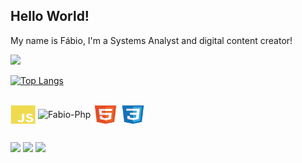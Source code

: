 ## Hello World! 

My name is Fábio, I'm a Systems Analyst and digital content creator!

<img width="48%" src="![Anurag's GitHub stats](https://github-readme-stats.vercel.app/api?username=fabioHenri&show_icons=true&theme=highcontrast)">


[![Top Langs](https://github-readme-stats.vercel.app/api/top-langs/?username=fabioHenri&layout=donut&theme=highcontrast)](https://github.com/anuraghazra/github-readme-stats)


</div>
<div style="display: inline_block"><br>
  <img align="center" alt="Fabio-Js" height="30" width="40" src="https://raw.githubusercontent.com/devicons/devicon/master/icons/javascript/javascript-plain.svg">
  <img align="center" alt="Fabio-Php" height="30" width="40"  
src="https://cdn.jsdelivr.net/gh/devicons/devicon/icons/php/php-original.svg"> 
  <img align="center" alt="Fabio-HTML" height="30" width="40" src="https://raw.githubusercontent.com/devicons/devicon/master/icons/html5/html5-original.svg">
  <img align="center" alt="Fabio-CSS" height="30" width="40" src="https://raw.githubusercontent.com/devicons/devicon/master/icons/css3/css3-original.svg">
</div>
  
  ##
 
<div> 
  <a href="https://www.instagram.com/hyoogplays/" target="_blank"><img src="https://img.shields.io/badge/-Instagram-%23E4405F?style=for-the-badge&logo=instagram&logoColor=white" target="_blank"></a>
 	<a href="https://www.twitch.tv/hyoogplays" target="_blank"><img src="https://img.shields.io/badge/Twitch-9146FF?style=for-the-badge&logo=twitch&logoColor=white" target="_blank"></a>
  <a href="https://www.linkedin.com/in/fabiohenrique1/" target="_blank"><img src="https://img.shields.io/badge/-LinkedIn-%230077B5?style=for-the-badge&logo=linkedin&logoColor=white" target="_blank"></a> 
  
</div>

